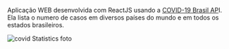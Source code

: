 Aplicação WEB desenvolvida com ReactJS usando a [COVID-19 Brasil AP](https://covid19-brazil-api-docs.now.sh/ "COVID-19 Brasil AP")I. Ela lista o numero de casos em diversos países do mundo e em todos os estados brasileiros.

![covid Statistics foto](http://werlencardoso.epizy.com/imagens/covidstatistics.JPG "covid Statistics foto")
